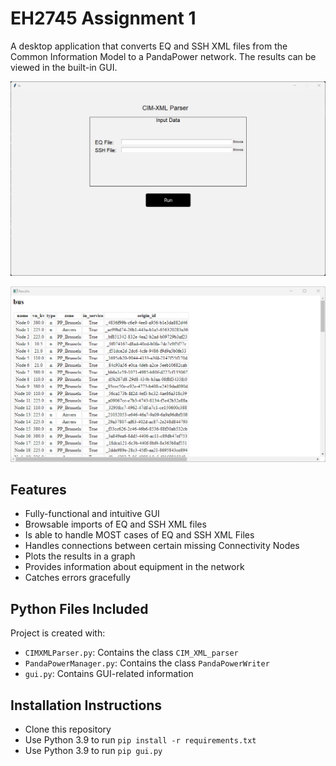 # EH2745 Assignment 1

A desktop application that converts EQ and SSH XML files from the Common Information Model to a PandaPower network. The results can be viewed in the built-in GUI. 

![Main UI](docs/images/ui.png)

![Results Page](docs/images/results.png)


## Features
* Fully-functional and intuitive GUI
* Browsable imports of EQ and SSH XML files
* Is able to handle MOST cases of EQ and SSH XML Files
* Handles connections between certain missing Connectivity Nodes
* Plots the results in a graph
* Provides information about equipment in the network
* Catches errors gracefully


## Python Files Included
Project is created with:
* `CIMXMLParser.py`: Contains the class `CIM_XML_parser`
* `PandaPowerManager.py`: Contains the class `PandaPowerWriter`
* `gui.py`: Contains GUI-related information


## Installation Instructions
* Clone this repository
* Use Python 3.9 to run `pip install -r requirements.txt`
* Use Python 3.9 to run `pip gui.py`


